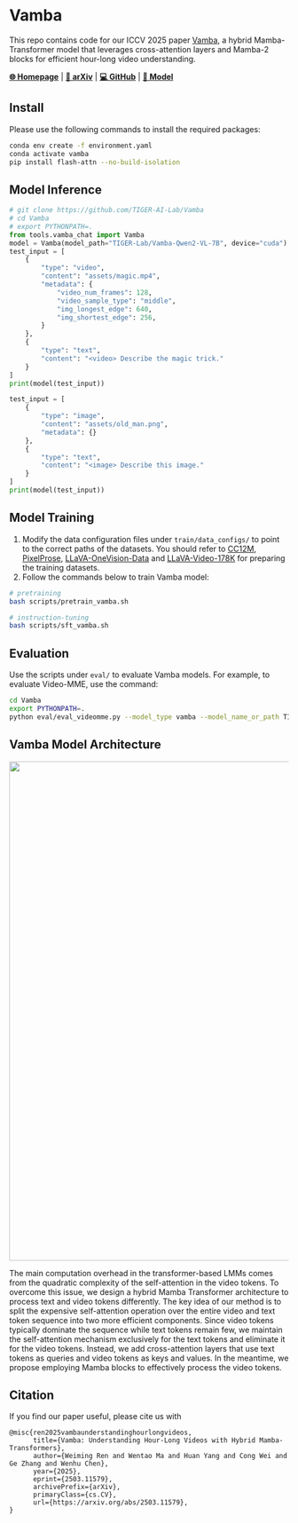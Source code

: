 # Vamba

This repo contains code for our ICCV 2025 paper [Vamba](https://arxiv.org/abs/TODO), a hybrid Mamba-Transformer model that leverages cross-attention layers and Mamba-2 blocks for efficient hour-long video understanding.

[**🌐 Homepage**](https://tiger-ai-lab.github.io/Vamba/) | [**📖 arXiv**](https://arxiv.org/abs/2503.11579) | [**💻 GitHub**](https://github.com/TIGER-AI-Lab/Vamba) | [**🤗 Model**](https://huggingface.co/TIGER-Lab/Vamba-Qwen2-VL-7B)

## Install
Please use the following commands to install the required packages:
```bash
conda env create -f environment.yaml
conda activate vamba
pip install flash-attn --no-build-isolation
```
## Model Inference
```python
# git clone https://github.com/TIGER-AI-Lab/Vamba
# cd Vamba
# export PYTHONPATH=.
from tools.vamba_chat import Vamba
model = Vamba(model_path="TIGER-Lab/Vamba-Qwen2-VL-7B", device="cuda")
test_input = [
    {
        "type": "video",
        "content": "assets/magic.mp4",
        "metadata": {
            "video_num_frames": 128,
            "video_sample_type": "middle",
            "img_longest_edge": 640,
            "img_shortest_edge": 256,
        }
    },
    {
        "type": "text",
        "content": "<video> Describe the magic trick."
    }
]
print(model(test_input))

test_input = [
    {
        "type": "image",
        "content": "assets/old_man.png",
        "metadata": {}
    },
    {
        "type": "text",
        "content": "<image> Describe this image."
    }
]
print(model(test_input))
```

## Model Training
1. Modify the data configuration files under `train/data_configs/` to point to the correct paths of the datasets. You should refer to [CC12M](https://huggingface.co/datasets/pixparse/cc12m-wds), [PixelProse](https://huggingface.co/datasets/tomg-group-umd/pixelprose), [LLaVA-OneVision-Data](https://huggingface.co/datasets/lmms-lab/LLaVA-OneVision-Data) and [LLaVA-Video-178K](https://huggingface.co/datasets/lmms-lab/LLaVA-Video-178K) for preparing the training datasets.
2. Follow the commands below to train Vamba model:
```bash
# pretraining
bash scripts/pretrain_vamba.sh

# instruction-tuning
bash scripts/sft_vamba.sh
```

## Evaluation
Use the scripts under `eval/` to evaluate Vamba models. For example, to evaluate Video-MME, use the command:
```bash
cd Vamba
export PYTHONPATH=.
python eval/eval_videomme.py --model_type vamba --model_name_or_path TIGER-Lab/Vamba-Qwen2-VL-7B --num_frames 512 --data_dir <path_to_videomme_data>
```

## Vamba Model Architecture
<p align="center">
<img src="https://tiger-ai-lab.github.io/Vamba/static/images/vamba_main.png" width="900">
</p>

The main computation overhead in the transformer-based LMMs comes from the quadratic complexity of the self-attention in the video tokens. To overcome this issue, we design a hybrid Mamba Transformer architecture to process text and video tokens differently. The key idea of our method is to split the expensive self-attention operation over the entire video and text token sequence into two more efficient components. Since video tokens typically dominate the sequence while text tokens remain few, we maintain the self-attention mechanism exclusively for the text tokens and eliminate it for the video tokens. Instead, we add cross-attention layers that use text tokens as queries and video tokens as keys and values. In the meantime, we propose employing Mamba blocks to effectively process the video tokens.



## Citation
If you find our paper useful, please cite us with
```
@misc{ren2025vambaunderstandinghourlongvideos,
      title={Vamba: Understanding Hour-Long Videos with Hybrid Mamba-Transformers}, 
      author={Weiming Ren and Wentao Ma and Huan Yang and Cong Wei and Ge Zhang and Wenhu Chen},
      year={2025},
      eprint={2503.11579},
      archivePrefix={arXiv},
      primaryClass={cs.CV},
      url={https://arxiv.org/abs/2503.11579}, 
}
```
